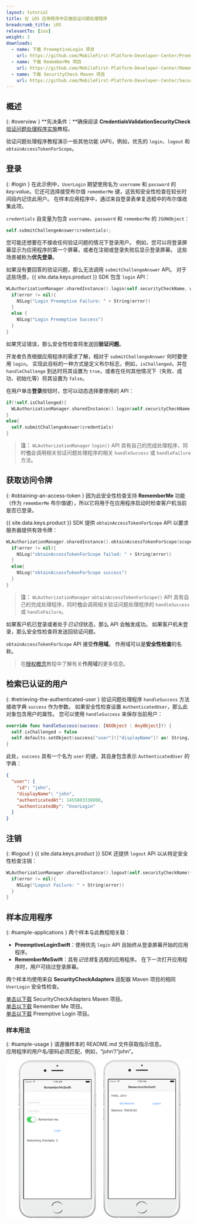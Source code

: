 ```yaml
---
layout: tutorial
title: 在 iOS 应用程序中实施验证问题处理程序
breadcrumb_title: iOS
relevantTo: [ios]
weight: 3
downloads:
  - name: 下载 PreemptiveLogin 项目
    url: https://github.com/MobileFirst-Platform-Developer-Center/PreemptiveLoginSwift/tree/release80
  - name: 下载 RememberMe 项目
    url: https://github.com/MobileFirst-Platform-Developer-Center/RememberMeSwift/tree/release80
  - name: 下载 SecurityCheck Maven 项目
    url: https://github.com/MobileFirst-Platform-Developer-Center/SecurityCheckAdapters/tree/release80
---
```

<!-- NLS_CHARSET=UTF-8 -->
## 概述
{: #overview }
**先决条件：**确保阅读 **CredentialsValidationSecurityCheck** [验证问题处理程序实施](../../credentials-validation/ios/)教程。

验证问题处理程序教程演示一些其他功能 (API)，例如，优先的 `login`、`logout` 和 `obtainAccessTokenForScope`。

## 登录
{: #login }
在此示例中，`UserLogin` 期望使用名为 `username` 和 `password` 的 *key:value*。它还可选择接受布尔值 `rememberMe` 键，这告知安全性检查在较长时间段内记住此用户。 在样本应用程序中，通过来自登录表单复选框中的布尔值收集此项。

`credentials` 自变量为包含 `username`、`password` 和 `rememberMe` 的 `JSONObject`：

```swift
self.submitChallengeAnswer(credentials);
```

您可能还想要在不接收任何验证问题的情况下登录用户。 例如，您可以将登录屏幕显示为应用程序的第一个屏幕，或者在注销或登录失败后显示登录屏幕。 这些场景被称为**优先登录**。

如果没有要回答的验证问题，那么无法调用 `submitChallengeAnswer` API。 对于这些场景，{{ site.data.keys.product }} SDK 包含 `login` API：

```swift
WLAuthorizationManager.sharedInstance().login(self.securityCheckName, withCredentials: credentials) { (error) -> Void in
  if(error != nil){
    NSLog("Login Preemptive Failure: " + String(error))
  }
  else {
    NSLog("Login Preemptive Success")
  }
}
```

如果凭证错误，那么安全性检查将发送回**验证问题**。

开发者负责根据应用程序的需求了解，相对于 `submitChallengeAnswer` 何时要使用 `login`。 实现此目标的一种方式是定义布尔标志，例如，`isChallenged`，并在 `handleChallenge` 到达时将其设置为 `true`，或者在任何其他情况下（失败、成功、初始化等）将其设置为 `false`。

在用户单击**登录**按钮时，您可以动态选择要使用的 API：

```swift
if(!self.isChallenged){
  WLAuthorizationManager.sharedInstance().login(self.securityCheckName, withCredentials: credentials) { (error) -> Void in}
}
else{
  self.submitChallengeAnswer(credentials)
}
```

> **注：**
>`WLAuthorizationManager` `login()` API 具有自己的完成处理程序，同时**也**会调用相关验证问题处理程序的相关 `handleSuccess` 或 `handleFailure` 方法。

## 获取访问令牌
{: #obtaining-an-access-token }
因为此安全性检查支持 **RememberMe** 功能（作为 `rememberMe` 布尔值键），所以它将用于在应用程序启动时检查客户机当前是否已登录。

{{ site.data.keys.product }} SDK 提供 `obtainAccessTokenForScope` API 以要求服务器提供有效令牌：

```swift
WLAuthorizationManager.sharedInstance().obtainAccessTokenForScope(scope) { (token, error) -> Void in
  if(error != nil){
    NSLog("obtainAccessTokenForScope failed: " + String(error))
  }
  else{
    NSLog("obtainAccessTokenForScope success")
  }
}
```

> **注：**
>`WLAuthorizationManager` `obtainAccessTokenForScope()` API 具有自己的完成处理程序，同时**也**会调用相关验证问题处理程序的 `handleSuccess` 或 `handleFailure`。

如果客户机已登录或者处于*已记住*状态，那么 API 会触发成功。 如果客户机未登录，那么安全性检查将发送回验证问题。

`obtainAccessTokenForScope` API 接受**作用域**。 作用域可以是**安全性检查**的名称。

> 在[授权概念](../../)教程中了解有关**作用域**的更多信息。

## 检索已认证的用户
{: #retrieving-the-authenticated-user }
验证问题处理程序 `handleSuccess` 方法接收字典 `success` 作为参数。
如果安全性检查设置 `AuthenticatedUser`，那么此对象包含用户的属性。 您可以使用 `handleSuccess` 来保存当前用户：

```swift
override func handleSuccess(success: [NSObject : AnyObject]!) {
  self.isChallenged = false
  self.defaults.setObject(success["user"]!["displayName"]! as! String, forKey: "displayName")
}
```

此处，`success` 具有一个名为 `user` 的键，其自身包含表示 `AuthenticatedUser` 的字典：

```json
{
  "user": {
    "id": "john",
    "displayName": "john",
    "authenticatedAt": 1455803338008,
    "authenticatedBy": "UserLogin"
  }
}
```

## 注销
{: #logout }
{{ site.data.keys.product }} SDK 还提供 `logout` API 以从特定安全性检查注销：

```swift
WLAuthorizationManager.sharedInstance().logout(self.securityCheckName){ (error) -> Void in
  if(error != nil){
    NSLog("Logout Failure: " + String(error))
  }
}
```

## 样本应用程序
{: #sample-applications }
两个样本与此教程相关联：

- **PreemptiveLoginSwift**：使用优先 `login` API 且始终从登录屏幕开始的应用程序。
- **RememberMeSwift**：具有*记住我*复选框的应用程序。 在下一次打开应用程序时，用户可绕过登录屏幕。

两个样本均使用来自 **SecurityCheckAdapters** 适配器 Maven 项目的相同 `UserLogin` 安全性检查。

[单击以下载](https://github.com/MobileFirst-Platform-Developer-Center/SecurityCheckAdapters/tree/release80) SecurityCheckAdapters Maven 项目。  
[单击以下载](https://github.com/MobileFirst-Platform-Developer-Center/RememberMeSwift/tree/release80) Remember Me 项目。  
[单击以下载](https://github.com/MobileFirst-Platform-Developer-Center/PreemptiveLoginSwift/tree/release80) Preemptive Login 项目。  

### 样本用法
{: #sample-usage }
请遵循样本的 README.md 文件获取指示信息。  
应用程序的用户名/密码必须匹配，例如，“john”/“john”。

![样本应用程序](sample-application.png)

